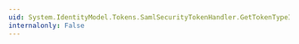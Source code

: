 ```yaml
---
uid: System.IdentityModel.Tokens.SamlSecurityTokenHandler.GetTokenTypeIdentifiers
internalonly: False
---
```

